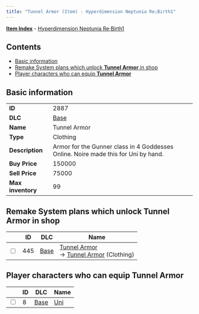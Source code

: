 ```yaml
---
title: "Tunnel Armor (Item) - Hyperdimension Neptunia Re;Birth1"
---
```


[**Item Index**](/neptunia/rb1/item/index.html) - [Hyperdimension Neptunia Re;Birth1](/neptunia/rb1)

## Contents

- [Basic information](#basic-information)
- [Remake System plans which unlock **Tunnel Armor** in shop](#remake-system-plans-which-unlock-tunnel-armor-in-shop)
- [Player characters who can equip **Tunnel Armor**](#player-characters-who-can-equip-tunnel-armor)

## Basic information

|   |   |
| -- | -- |
| **ID** | 2887 |
| **DLC** | [Base](/neptunia/rb1/dlc/1-base.html) |
| **Name** | Tunnel Armor |
| **Type** | Clothing |
| **Description** | Armor for the Gunner class in 4 Goddesses Online. Noire made this for Uni by hand. |
| **Buy Price** | 150000 |
| **Sell Price** | 75000 |
| **Max inventory** | 99 |


## Remake System plans which unlock **Tunnel Armor** in shop

|    | ID | DLC | Name |
| -- | -- | --- | ---- |
| <input type="checkbox" id="rb1-remake-1-445" class="trackbox" /> | 445 | [Base](/neptunia/rb1/dlc/1-base.html) | [Tunnel Armor](/neptunia/rb1/remake/1-445-tunnel-armor.html)<br /> → [Tunnel Armor](/neptunia/rb1/item/1-2887-tunnel-armor.html) (Clothing) |


## Player characters who can equip **Tunnel Armor**

|    | ID | DLC | Name |
| -- | -- | --- | ---- |
| <input type="checkbox" id="rb1-player-1-8" class="trackbox" /> | 8 | [Base](/neptunia/rb1/dlc/1-base.html) | [Uni](/neptunia/rb1/player/1-8-uni.html) |
